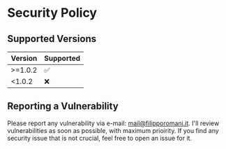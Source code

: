 # Security Policy

## Supported Versions

| Version | Supported          |
| ------- | ------------------ |
| >=1.0.2 | :white_check_mark: |
| <1.0.2  | :x:                |

## Reporting a Vulnerability

Please report any vulnerability via e-mail: mail@filipporomani.it.
I'll review vulnerabilities as soon as possible, with maximum prioirity. 
If you find any security issue that is not crucial, feel free to open an issue for it.
